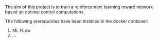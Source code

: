 The aim of this project is to train a reinforcement learning reward network based on optimal control computations.

The following prerequisites have been installed in the docker container:
1. ML FLow
2. ...
